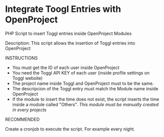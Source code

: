 # Integrate Toogl Entries with OpenProject
PHP Script to insert Toggl entries inside OpenProject Modules

Description:
This script allows the insertion of Toggl entries into OpenProject

INSTRUCTIONS

- You must get the ID of each user inside OpenProject
- You need the Toggl API KEY of each user (inside profile settings on Toggl website)
- The project name inside Toggl and OpenProject must to be the same.
- The descripcion of the Toggl entry must match the Module name inside OpenProject
- If the module to insert the time does not exist, the script inserts the time inside a module called "Others". *This module must be manually created in every projects*


RECOMMENDED

Create a cronjob to execute the script. For example every night.
